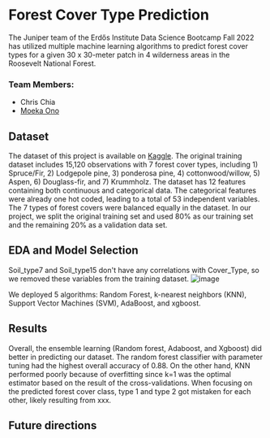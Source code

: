 # Forest Cover Type Prediction
The Juniper team of the Erdős Institute Data Science Bootcamp Fall 2022 has utilized multiple machine learning algorithms to predict forest cover types for a given 30 x 30-meter patch in 4 wilderness areas in the Roosevelt National Forest.

### Team Members:
- Chris Chia
- [Moeka Ono](https://www.linkedin.com/in/moeka-ono/)

## Dataset
The dataset of this project is available on [Kaggle](https://www.kaggle.com/competitions/forest-cover-type-kernels-only/data). The original training dataset includes 15,120 observations with 7 forest cover types, including 1) Spruce/Fir, 2) Lodgepole pine, 3) ponderosa pine, 4) cottonwood/willow, 5) Aspen, 6) Douglass-fir, and 7) Krummholz. The dataset has 12 features containing both continuous and categorical data. The categorical features were already one hot coded, leading to a total of 53 independent variables. The 7 types of forest covers were balanced equally in the dataset. In our project, we split the original training set and used 80% as our training set and the remaining 20% as a validation data set. 

## EDA and Model Selection
Soil_type7 and Soil_type15 don't have any correlations with Cover_Type, so we removed these variables from the training dataset.
![image](https://user-images.githubusercontent.com/90373346/204120644-ff4ba1d8-f6a3-4b04-bcfe-23425a923e38.png)

We deployed 5 algorithms: Random Forest, k-nearest neighbors (KNN), Support Vector Machines (SVM), AdaBoost, and xgboost. 

## Results
Overall, the ensemble learning (Random forest, Adaboost, and Xgboost) did better in predicting our dataset. The random forest classifier with parameter tuning had the highest overall accuracy of 0.88. On the other hand, KNN performed poorly because of overfitting since k=1 was the optimal estimator based on the result of the cross-validations. When focusing on the predicted forest cover class, type 1 and type 2 got mistaken for each other, likely resulting from xxx.  

## Future directions
